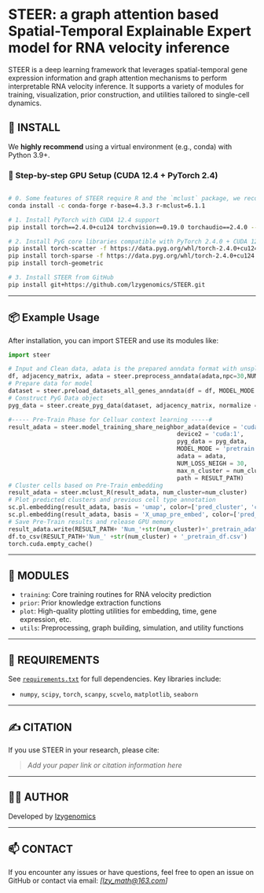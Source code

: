 # STEER: a graph attention based Spatial-Temporal Explainable Expert model for RNA velocity inference

STEER is a deep learning framework that leverages spatial-temporal gene expression information and graph attention mechanisms to perform interpretable RNA velocity inference. It supports a variety of modules for training, visualization, prior construction, and utilities tailored to single-cell dynamics.


## 🚀 INSTALL

We **highly recommend** using a virtual environment (e.g., conda) with Python 3.9+.

### 🔧 Step-by-step GPU Setup (CUDA 12.4 + PyTorch 2.4)

```bash

# 0. Some features of STEER require R and the `mclust` package, we recommend installing them via conda:
conda install -c conda-forge r-base=4.3.3 r-mclust=6.1.1

# 1. Install PyTorch with CUDA 12.4 support
pip install torch==2.4.0+cu124 torchvision==0.19.0 torchaudio==2.4.0 --index-url https://download.pytorch.org/whl/cu124

# 2. Install PyG core libraries compatible with PyTorch 2.4.0 + CUDA 12.4
pip install torch-scatter -f https://data.pyg.org/whl/torch-2.4.0+cu124.html
pip install torch-sparse -f https://data.pyg.org/whl/torch-2.4.0+cu124.html
pip install torch-geometric

# 3. Install STEER from GitHub
pip install git+https://github.com/lzygenomics/STEER.git
```

---


## 📦 Example Usage

After installation, you can import STEER and use its modules like:

```python
import steer

# Input and Clean data, adata is the prepared anndata format with unsplice and splice
df, adjacency_matrix, adata = steer.preprocess_anndata(adata,npc=30,NUM_AD_NEIGH = 30)
# Prepare data for model
dataset = steer.preload_datasets_all_genes_anndata(df = df, MODEL_MODE = 'pretrain', adata = adata)
# Construct PyG Data object
pyg_data = steer.create_pyg_data(dataset, adjacency_matrix, normalize = True)

#----- Pre-Train Phase for Celluar context learning -----#
result_adata = steer.model_training_share_neighbor_adata(device = 'cuda:0', 
                                                device2 = 'cuda:1',
                                                pyg_data = pyg_data, 
                                                MODEL_MODE = 'pretrain', 
                                                adata = adata, 
                                                NUM_LOSS_NEIGH = 30, 
                                                max_n_cluster = num_cluster,
                                                path = RESULT_PATH)
# Cluster cells based on Pre-Train embedding
result_adata = steer.mclust_R(result_adata, num_cluster=num_cluster)
# Plot predicted clusters and previous cell type annotation
sc.pl.embedding(result_adata, basis = 'umap', color=['pred_cluster', 'celltype'], show=False, save = '_NumClus_'+str(num_cluster)+'.svg')
sc.pl.embedding(result_adata, basis = 'X_umap_pre_embed', color=['pred_cluster','celltype'], show=False, save = '_NumClus_'+str(num_cluster)+'.svg')
# Save Pre-Train results and release GPU memory
result_adata.write(RESULT_PATH+ 'Num_'+str(num_cluster)+'_pretrain_adata.h5ad')
df.to_csv(RESULT_PATH+'Num_' +str(num_cluster) + '_pretrain_df.csv')
torch.cuda.empty_cache()
```

---

## 📁 MODULES

- `training`: Core training routines for RNA velocity prediction
- `prior`: Prior knowledge extraction functions
- `plot`: High-quality plotting utilities for embedding, time, gene expression, etc.
- `utils`: Preprocessing, graph building, simulation, and utility functions

---

## 🧪 REQUIREMENTS

See [`requirements.txt`](./requirements.txt) for full dependencies. Key libraries include:
- `numpy`, `scipy`, `torch`, `scanpy`, `scvelo`, `matplotlib`, `seaborn`

---

## ✍️ CITATION

If you use STEER in your research, please cite:
> _Add your paper link or citation information here_

---

## 👩‍💻 AUTHOR

Developed by [lzygenomics](https://github.com/lzygenomics)

---

## 📫 CONTACT

If you encounter any issues or have questions, feel free to open an issue on GitHub or contact via email: _[lzy_math@163.com]_
